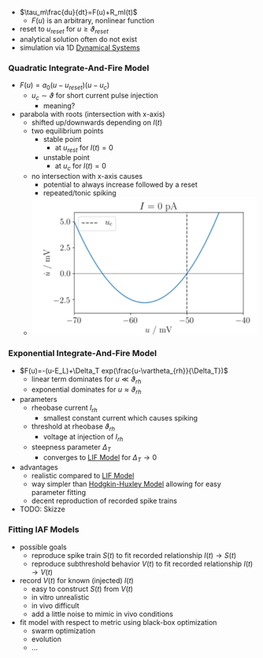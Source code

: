 + $\tau_m\frac{du}{dt}=F(u)+R_mI(t)$
	+ $F(u)$ is an arbitrary, nonlinear function
+ reset to $u_{reset}$ for $u\ge\vartheta_{reset}$
+ analytical solution often do not exist
+ simulation via 1D [Dynamical Systems](Dynamical%20Systems.md)
### Quadratic Integrate-And-Fire Model
+ $F(u)=a_0(u-u_{reset})(u-u_c)$
	+ $u_c\sim\vartheta$ for short current pulse injection
		+ meaning?
+ parabola with roots (intersection with x-axis)
	+ shifted up/downwards depending on $I(t)$
	+ two equilibrium points
		+ stable point
			+ at $u_{rest}$ for $I(t)=0$
		+ unstable point
			+ at $u_{c}$ for $I(t)=0$
	+ no intersection with x-axis causes
		+ potential to always increase followed by a reset
		+ repeated/tonic spiking
	+ ![](../../../../z_images/Pasted%20image%2020250616140856.png)

### Exponential Integrate-And-Fire Model
+ $F(u)=-(u-E_L)+\Delta_T exp(\frac{u-\vartheta_{rh}}{\Delta_T})$
	+ linear term dominates for $u\ll \vartheta_{rh}$
	+ exponential dominates for $u\approx \vartheta_{rh}$
+ parameters
	+ rheobase current $I_{rh}$
		+ smallest constant current which causes spiking
	+ threshold at rheobase $\vartheta_{rh}$
		+ voltage at injection of $I_{rh}$
	+ steepness parameter $\Delta_T$
		+ converges to [LIF Model](LIF%20Model.md) for $\Delta_T \rightarrow 0$
+ advantages
	+ realistic compared to [LIF Model](LIF%20Model.md)
	+ way simpler than [Hodgkin-Huxley Model](Hodgkin-Huxley%20Model.md) allowing for easy parameter fitting
	+ decent reproduction of recorded spike trains
+ TODO: Skizze
### Fitting IAF Models
+ possible goals
	+ reproduce spike train $S(t)$ to fit recorded relationship $I(t) \rightarrow S(t)$
	+ reproduce subthreshold behavior $V(t)$ to fit recorded relationship $I(t) \rightarrow V(t)$
+ record $V(t)$ for known (injected) $I(t)$
	+ easy to construct $S(t)$ from $V(t)$
	+ in vitro unrealistic
	+ in vivo difficult
	+ add a little noise to mimic in vivo conditions
+ fit model with respect to metric using black-box optimization
	+ swarm optimization
	+ evolution
	+ ...